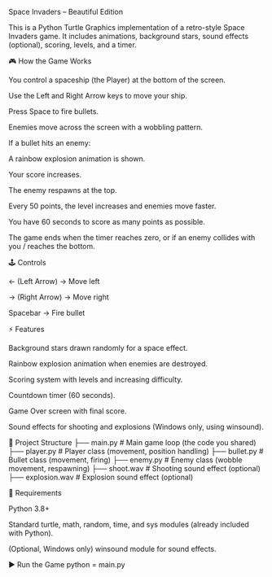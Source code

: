 Space Invaders – Beautiful Edition

This is a Python Turtle Graphics implementation of a retro-style Space Invaders game. It includes animations, background stars, sound effects (optional), scoring, levels, and a timer.

🎮 How the Game Works

You control a spaceship (the Player) at the bottom of the screen.

Use the Left and Right Arrow keys to move your ship.

Press Space to fire bullets.

Enemies move across the screen with a wobbling pattern.

If a bullet hits an enemy:

A rainbow explosion animation is shown.

Your score increases.

The enemy respawns at the top.

Every 50 points, the level increases and enemies move faster.

You have 60 seconds to score as many points as possible.

The game ends when the timer reaches zero, or if an enemy collides with you / reaches the bottom.

🕹️ Controls

← (Left Arrow) → Move left

→ (Right Arrow) → Move right

Spacebar → Fire bullet

⚡ Features

Background stars drawn randomly for a space effect.

Rainbow explosion animation when enemies are destroyed.

Scoring system with levels and increasing difficulty.

Countdown timer (60 seconds).

Game Over screen with final score.

Sound effects for shooting and explosions (Windows only, using winsound).

📂 Project Structure
├── main.py        # Main game loop (the code you shared)
├── player.py      # Player class (movement, position handling)
├── bullet.py      # Bullet class (movement, firing)
├── enemy.py       # Enemy class (wobble movement, respawning)
├── shoot.wav      # Shooting sound effect (optional)
├── explosion.wav  # Explosion sound effect (optional)

🔧 Requirements

Python 3.8+

Standard turtle, math, random, time, and sys modules (already included with Python).

(Optional, Windows only) winsound module for sound effects.

▶️ Run the Game
python = main.py
